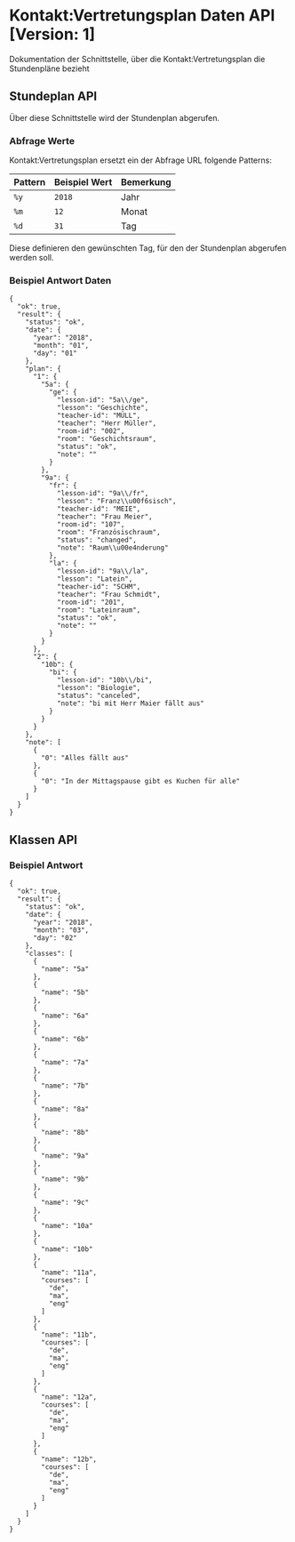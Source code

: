 # Kontakt:Vertretungsplan Daten API [Version: 1]
Dokumentation der Schnittstelle, über die Kontakt:Vertretungsplan die Stundenpläne bezieht

## Stundeplan API
Über diese Schnittstelle wird der Stundenplan abgerufen.

### Abfrage Werte
Kontakt:Vertretungsplan ersetzt ein der Abfrage URL folgende Patterns:

Pattern | Beispiel Wert | Bemerkung
------- | ------------- | ---------
`%y` | `2018` | Jahr
`%m` | `12` | Monat
`%d` | `31` | Tag

Diese definieren den gewünschten Tag, für den der Stundenplan abgerufen werden soll.

### Beispiel Antwort Daten

```
{
  "ok": true,
  "result": {
    "status": "ok",
    "date": {
      "year": "2018",
      "month": "01",
      "day": "01"
    },
    "plan": {
      "1": {
        "5a": {
          "ge": {
            "lesson-id": "5a\\/ge",
            "lesson": "Geschichte",
            "teacher-id": "MÜLL",
            "teacher": "Herr Müller",
            "room-id": "002",
            "room": "Geschichtsraum",
            "status": "ok",
            "note": ""
          }
        },
        "9a": {
          "fr": {
            "lesson-id": "9a\\/fr",
            "lesson": "Franz\\u00f6sisch",
            "teacher-id": "MEIE",
            "teacher": "Frau Meier",
            "room-id": "107",
            "room": "Französischraum",
            "status": "changed",
            "note": "Raum\\u00e4nderung"
          },
          "la": {
            "lesson-id": "9a\\/la",
            "lesson": "Latein",
            "teacher-id": "SCHM",
            "teacher": "Frau Schmidt",
            "room-id": "201",
            "room": "Lateinraum",
            "status": "ok",
            "note": ""
          }
        }
      },
      "2": {
        "10b": {
          "bi": {
            "lesson-id": "10b\\/bi",
            "lesson": "Biologie",
            "status": "canceled",
            "note": "bi mit Herr Maier fällt aus"
          }
        }
      }
    },
    "note": [
      {
        "0": "Alles fällt aus"
      },
      {
        "0": "In der Mittagspause gibt es Kuchen für alle"
      }
    ]
  }
}
```

## Klassen API

### Beispiel Antwort

```
{
  "ok": true,
  "result": {
    "status": "ok",
    "date": {
      "year": "2018",
      "month": "03",
      "day": "02"
    },
    "classes": [
      {
        "name": "5a"
      },
      {
        "name": "5b"
      },
      {
        "name": "6a"
      },
      {
        "name": "6b"
      },
      {
        "name": "7a"
      },
      {
        "name": "7b"
      },
      {
        "name": "8a"
      },
      {
        "name": "8b"
      },
      {
        "name": "9a"
      },
      {
        "name": "9b"
      },
      {
        "name": "9c"
      },
      {
        "name": "10a"
      },
      {
        "name": "10b"
      },
      {
        "name": "11a",
        "courses": [
          "de",
          "ma",
          "eng"
        ]
      },
      {
        "name": "11b",
        "courses": [
          "de",
          "ma",
          "eng"
        ]
      },
      {
        "name": "12a",
        "courses": [
          "de",
          "ma",
          "eng"
        ]
      },
      {
        "name": "12b",
        "courses": [
          "de",
          "ma",
          "eng"
        ]
      }
    ]
  }
}
```
